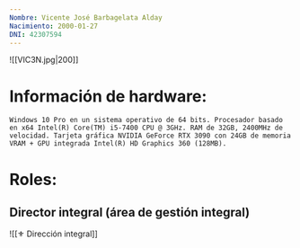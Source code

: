 ```yaml
---
Nombre: Vicente José Barbagelata Alday
Nacimiento: 2000-01-27
DNI: 42307594
---
```

![[VIC3N.jpg|200]]
# Información de hardware:
```
Windows 10 Pro en un sistema operativo de 64 bits. Procesador basado en x64 Intel(R) Core(TM) i5-7400 CPU @ 3GHz. RAM de 32GB, 2400MHz de velocidad. Tarjeta gráfica NVIDIA GeForce RTX 3090 con 24GB de memoria VRAM + GPU integrada Intel(R) HD Graphics 360 (128MB).
```
# Roles:
## Director integral (área de gestión integral)
![[⚜ Dirección integral]]